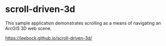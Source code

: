 # scroll-driven-3d

This sample application demonstrates scrolling as a means of navigating an ArcGIS 3D web scene.

https://leebock.github.io/scroll-driven-3d/
